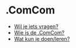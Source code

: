 # .ComCom

- [Wil je iets vragen?](./vragen.md)
- [Wie is de .ComCom?](./comcom/commissie.md)
- [Wat kun je doen/leren?](./comcom/leren.md)